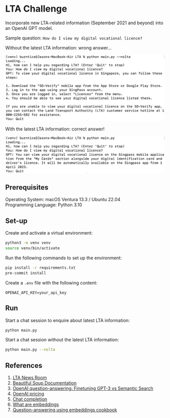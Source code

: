 # LTA Challenge

Incorporate new LTA-related information (September 2021 and beyond) into an OpenAI GPT model.

Sample question: `How do I view my digital vocational licence?`

Without the latest LTA information: wrong answer...

![wrong answer](images/wrong_answer.png)

With the latest LTA information: correct answer!

![correct answer](images/correct_answer.png)

## Prerequisites

Operating System: macOS Ventura 13.3 / Ubuntu 22.04  
Programming Language: Python 3.10

## Set-up

Create and activate a virtual environment:

```bash
python3 -m venv venv
source venv/bin/activate
```

Run the following commands to set up the environment:

```bash
pip install -r requirements.txt
pre-commit install
```

Create a `.env` file with the following content:
```
OPENAI_API_KEY=your_api_key
```

## Run

Start a chat session to enquire about latest LTA information:
```bash
python main.py
```

Start a chat session without the latest LTA information:
```bash
python main.py --nolta
```

## References

1. [LTA News Room](https://www.lta.gov.sg/content/ltagov/en/newsroom.html)
2. [Beautiful Soup Documentation](https://beautiful-soup-4.readthedocs.io/en/latest/)
3. [OpenAI question-answering: Finetuning GPT-3 vs Semantic Search](https://www.youtube.com/watch?v=9qq6HTr7Ocw)
4. [OpenAI pricing](https://openai.com/pricing)
5. [Chat completion](https://platform.openai.com/docs/guides/chat/introduction)
6. [What are embeddings](https://platform.openai.com/docs/guides/embeddings/what-are-embeddings)
7. [Question-answering using embeddings cookbook](https://github.com/openai/openai-cookbook/blob/main/examples/Question_answering_using_embeddings.ipynb)
